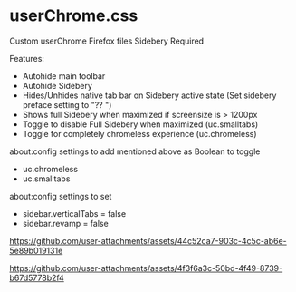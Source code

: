 # userChrome.css
Custom userChrome Firefox files
Sidebery Required

Features:
- Autohide main toolbar
- Autohide Sidebery
- Hides/Unhides native tab bar on Sidebery active state (Set sidebery preface setting to "?? ")
- Shows full Sidebery when maximized if screensize is > 1200px
- Toggle to disable Full Sidebery when maximized (uc.smalltabs)
- Toggle for completely chromeless experience (uc.chromeless)

about:config settings to add mentioned above as Boolean to toggle
- uc.chromeless
- uc.smalltabs

about:config settings to set
- sidebar.verticalTabs = false
- sidebar.revamp = false


https://github.com/user-attachments/assets/44c52ca7-903c-4c5c-ab6e-5e89b019131e



https://github.com/user-attachments/assets/4f3f6a3c-50bd-4f49-8739-b67d5778b2f4

